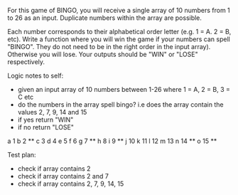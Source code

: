 For this game of BINGO, you will receive a single array of 10 numbers from 1 to 26 as an input. Duplicate numbers within the array are possible.

Each number corresponds to their alphabetical order letter (e.g. 1 = A. 2 = B, etc). Write a function where you will win the game if your numbers can spell "BINGO". They do not need to be in the right order in the input array). Otherwise you will lose. Your outputs should be "WIN" or "LOSE" respectively.

Logic notes to self:
- given an input array of 10 numbers between 1-26 where 1 = A, 2 = B, 3 = C etc
- do the numbers in the array spell bingo? i.e does the array contain the values 2, 7, 9, 14 and 15
- if yes return "WIN"
- if no return "LOSE"

a 1
b 2 **
c 3
d 4
e 5
f 6
g 7 **
h 8
i 9 **
j 10
k 11
l 12
m 13
n 14 **
o 15 **

Test plan:
- check if array contains 2
- check if array contains 2 and 7
- check if array contains 2, 7, 9, 14, 15

